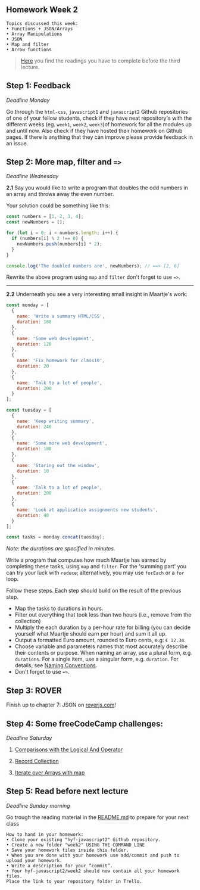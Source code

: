 ## Homework Week 2

```
Topics discussed this week:
• Functions + JSON/Arrays
• Array Manipulations
• JSON
• Map and filter
• Arrow functions
```

>[Here](/Week3/README.md) you find the readings you have to complete before the third lecture.

## Step 1: Feedback

_Deadline Monday_

Go through the `html-css`, `javascript1` and `javascript2` Github repositories of one of your fellow students, check if they have neat repository's with the different weeks (eg. `week1`, `week2`, `week3`)of homework for all the modules up and until now. Also check if they have hosted their homework on Github pages. If there is anything that they can improve please provide feedback in an issue.

## Step 2: More map, filter and `=>`

_Deadline Wednesday_

**2.1** Say you would like to write a program that doubles the odd numbers in an array and throws away the even number.

Your solution could be something like this:

```js
const numbers = [1, 2, 3, 4];
const newNumbers = [];

for (let i = 0; i < numbers.length; i++) {
  if (numbers[i] % 2 !== 0) {
    newNumbers.push(numbers[i] * 2);
  }
}

console.log('The doubled numbers are', newNumbers); // ==> [2, 6]

```

Rewrite the above program using `map` and `filter` don't forget to use `=>`.

---

**2.2** Underneath you see a very interesting small insight in Maartje's work:

```js
const monday = [
  {
    name: 'Write a summary HTML/CSS',
    duration: 180
  },
  {
    name: 'Some web development',
    duration: 120
  },
  {
    name: 'Fix homework for class10',
    duration: 20
  },
  {
    name: 'Talk to a lot of people',
    duration: 200
  }
];

const tuesday = [
  {
    name: 'Keep writing summary',
    duration: 240
  },
  {
    name: 'Some more web development',
    duration: 180
  },
  {
    name: 'Staring out the window',
    duration: 10
  },
  {
    name: 'Talk to a lot of people',
    duration: 200
  },
  {
    name: 'Look at application assignments new students',
    duration: 40
  }
];

const tasks = monday.concat(tuesday);
```

_Note: the durations are specified in minutes._

Write a program that computes how much Maartje has earned by completing these tasks, using `map` and `filter`. For the 'summing part' you can try your luck with `reduce`; alternatively, you may use `forEach` or a `for` loop.

Follow these steps. Each step should build on the result of the previous step. 

- Map the tasks to durations in hours.
- Filter out everything that took less than two hours (i.e., remove from the collection)
- Multiply the each duration by a per-hour rate for billing (you can decide yourself what Maartje should earn per hour) and sum it all up.
- Output a formatted Euro amount, rounded to Euro cents, e.g: `€ 12.34`.
- Choose variable and parameters names that most accurately describe their contents or purpose. When naming an array, use a plural form, e.g. `durations`. For a single item, use a singular form, e.g. `duration`. For details, see [Naming Conventions](https://github.com/HackYourFuture/fundamentals/blob/master/fundamentals/naming_conventions.md).
- Don't forget to use `=>`.



## Step 3: ROVER

Finish up to chapter 7: JSON on [roverjs.com](http://roverjs.com/)!

## Step 4: **Some freeCodeCamp challenges:**

_Deadline Saturday_

1. [Comparisons with the Logical And Operator](https://www.freecodecamp.com/challenges/comparisons-with-the-logical-and-operator)

2. [Record Collection](https://www.freecodecamp.com/challenges/record-collection)

3. [Iterate over Arrays with map](https://www.freecodecamp.com/challenges/iterate-over-arrays-with-map)


## Step 5: Read before next lecture

_Deadline Sunday morning_

Go trough the reading material in the [README.md](/Week3/README.md) to prepare for your next class


```
How to hand in your homework:
• Clone your existing "hyf-javascript2" Github repository.
• Create a new folder "week2" USING THE COMMAND LINE
• Save your homework files inside this folder.
• When you are done with your homework use add/commit and push to upload your homework.
• Write a description for your “commit”.
• Your hyf-javascript2/week2 should now contain all your homework files.
Place the link to your repository folder in Trello.
```
